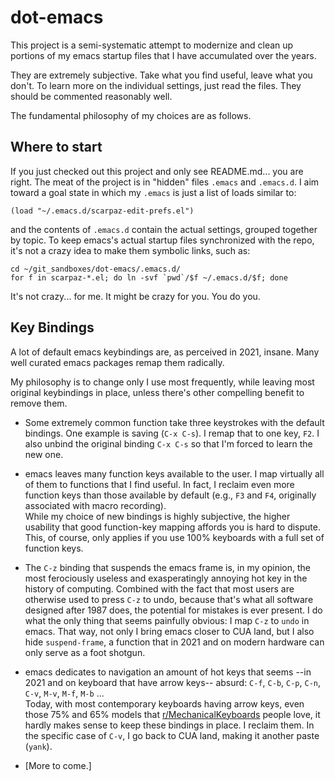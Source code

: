 dot-emacs
=========

This project is a semi-systematic attempt to modernize and clean up portions of my emacs startup
files that I have accumulated over the years.

They are extremely subjective. Take what you find useful, leave what you don't.
To learn more on the individual settings, just read the files. 
They should be commented reasonably well.

The fundamental philosophy of my choices are as follows.


Where to start
--------------

If you just checked out this project and only see README.md... you are right.
The meat of the project is in "hidden" files `.emacs` and `.emacs.d`.
I aim toward a goal state in which my `.emacs` is just a list of loads similar to:

    (load "~/.emacs.d/scarpaz-edit-prefs.el")

and the contents of `.emacs.d` contain the actual settings, grouped together by topic.
To keep emacs's actual startup files synchronized with the repo, it's not a crazy idea to 
make them symbolic links, such as:

    cd ~/git_sandboxes/dot-emacs/.emacs.d/
    for f in scarpaz-*.el; do ln -svf `pwd`/$f ~/.emacs.d/$f; done

It's not crazy... for me. It might be crazy for you. You do you.


Key Bindings
------------

A lot of default emacs keybindings are, as perceived in 2021, insane.
Many well curated emacs packages remap them radically.

My philosophy is to change only I use most frequently, while leaving most original keybindings in place, unless there's other compelling benefit to remove them.

* Some extremely common function take three keystrokes with the default bindings.
  One example is saving (`C-x C-s`).
  I remap that to one key, `F2`.
  I also unbind the original binding `C-x C-s` so that I'm forced to learn the new one.

* emacs leaves many function keys available to the user. 
  I map virtually all of them to functions that I find useful. 
  In fact, I reclaim even more function keys than those available by default
  (e.g., `F3` and `F4`, originally associated with macro recording).  
  While my choice of new bindings is highly subjective, the higher usability that good
  function-key mapping affords you is hard to dispute.  
  This, of course, only applies if you use 100% keyboards with a full set of function keys.

* The `C-z` binding that suspends the emacs frame is, in my opinion, the most 
  ferociously useless and exasperatingly annoying hot key in the history of computing.
  Combined with the fact that most users are otherwise used to press `C-z` to undo,
  because that's what all software designed after 1987 does, the potential for
  mistakes is ever present.
  I do what the only thing that seems painfully obvious: I map `C-z` to `undo` in emacs.
  That way, not only I bring emacs closer to CUA land, but I also hide
  `suspend-frame`, a function that in 2021 and on modern hardware can 
  only serve as a foot shotgun.
  
* emacs dedicates to navigation an amount of hot keys that seems 
  --in 2021 and on keyboard that have arrow keys-- absurd: 
  `C-f`, `C-b`, `C-p`, `C-n`, `C-v`, `M-v`, `M-f`, `M-b` ...  
  Today, with most contemporary keyboards having arrow keys, even those 
  75% and 65% models that
  [r/MechanicalKeyboards](https://www.reddit.com/r/MechanicalKeyboards/) people love, 
  it hardly makes sense to keep these bindings in place. I reclaim them.
  In the specific case of `C-v`, I go back to CUA land, making it another paste (`yank`).

* [More to come.]
